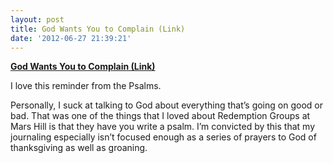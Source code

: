 ```yaml
---
layout: post
title: God Wants You to Complain (Link)
date: '2012-06-27 21:39:21'
---
```


**[God Wants You to Complain
(Link)](http://www.desiringgod.org/blog/posts/god-wants-you-to-complain)**

I love this reminder from the Psalms.

Personally, I suck at talking to God about everything that’s going on
good or bad. That was one of the things that I loved about Redemption
Groups at Mars Hill is that they have you write a psalm. I’m convicted
by this that my journaling especially isn’t focused enough as a series
of prayers to God of thanksgiving as well as groaning.
